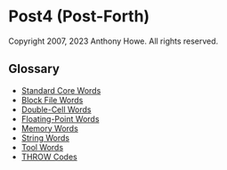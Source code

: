 Post4 (Post-Forth)
==================

Copyright 2007, 2023 Anthony Howe.  All rights reserved.


Glossary
--------

* [Standard Core Words](standard.md)
* [Block File Words](block.md)
* [Double-Cell Words](double.md)
* [Floating-Point Words](float.md)
* [Memory Words](memory.md)
* [String Words](string.md)
* [Tool Words](tools.md)
* [THROW Codes](throw_codes.md)
